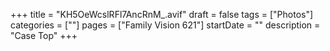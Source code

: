 +++
title = "KH5OeWcslRFl7AncRnM_.avif"
draft = false
tags = ["Photos"]
categories = [""]
pages = ["Family Vision 621"]
startDate = ""
description = "Case Top"
+++
